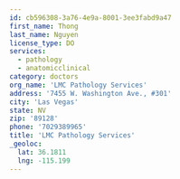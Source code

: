 ```yaml
---
id: cb596308-3a76-4e9a-8001-3ee3fabd9a47
first_name: Thong
last_name: Nguyen
license_type: DO
services:
  - pathology
  - anatomicclinical
category: doctors
org_name: 'LMC Pathology Services'
address: '7455 W. Washington Ave., #301'
city: 'Las Vegas'
state: NV
zip: '89128'
phone: '7029389965'
title: 'LMC Pathology Services'
_geoloc:
  lat: 36.1811
  lng: -115.199
---
```

